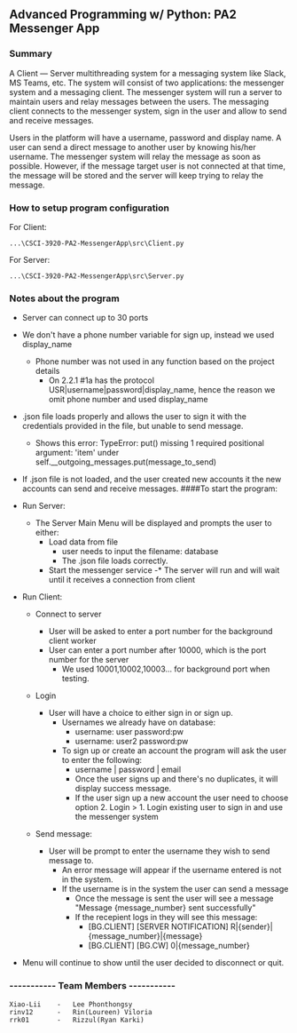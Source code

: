 ## Advanced Programming w/ Python: PA2 Messenger App

### Summary
A Client — Server multithreading system for a messaging system like Slack, MS Teams, etc. The system will consist of two applications: the messenger system and a messaging client. The messenger system will run a server to maintain users and relay messages between the users. The messaging client connects to the messenger system, sign in the user and allow to send and receive messages. 


Users in the platform will have a username, password and display name. A user can send a direct message to another user by knowing his/her username. The messenger system will relay the message as soon as possible. However, if the message target user is not connected at that time, the message will be stored and the server will keep trying to relay the message. 
### How to setup program configuration
For Client:

    ...\CSCI-3920-PA2-MessengerApp\src\Client.py
    
For Server:

    ...\CSCI-3920-PA2-MessengerApp\src\Server.py
    
### Notes about the program
* Server can connect up to 30 ports

* We don't have a phone number variable for sign up, instead we used display_name
    * Phone number was not used in any function based on the project details
        * On 2.2.1 #1a has the protocol USR|username|password|display_name, hence the reason we omit phone number and used display_name
        
* .json file loads properly and allows the user to sign it with the credentials provided in the file, but unable to send message.
    * Shows this error: TypeError: put() missing 1 required positional argument: 'item' under self.__outgoing_messages.put(message_to_send)
    
* If .json file is not loaded, and the user created new accounts it the new accounts can send and receive messages.
####To start the program:
* Run Server:
    * The Server Main Menu will be displayed and prompts the user to either: 
         * Load data from file
            * user needs to input the filename: database
            * The .json file loads correctly.
        * Start the messenger service
            -* The server will run and will wait until it receives a connection from client


* Run Client:
    * Connect to server
        * User will be asked to enter a port number for the background client worker
        * User can enter a port number after 10000, which is the port number for the server
             * We used 10001,10002,10003... for background port when testing.
                
    * Login
        * User will have a choice to either sign in or sign up.
            * Usernames we already have on database:
                - username: user password:pw
                - username: user2 password:pw
            * To sign up or create an account the program will ask the user to enter the following:
                - username | password | email
                - Once the user signs up and there's no duplicates, it will display success message.
                - If the user sign up a new account the user need to choose option 2. Login > 1. Login existing user to sign in and use the messenger system
        
    * Send message:
        * User will be prompt to enter the username they wish to send message to.
            * An error message will appear if the username entered is not in the system.
            * If the username is in the system the user can send a message
                * Once the message is sent the user will see a message "Message {message_number} sent successfully"
                * If the recepient logs in they will see this message:
                    * [BG.CLIENT] [SERVER NOTIFICATION] R|{sender}|{message_number}|{message}
                    * [BG.CLIENT] [BG.CW] 0|{message_number}
                        
* Menu will continue to show until the user decided to disconnect or quit.
            
    
### ----------- Team Members -----------
    Xiao-Lii    -   Lee Phonthongsy
    rinv12      -   Rin(Loureen) Viloria 
    rrk01       -   Rizzul(Ryan Karki)
